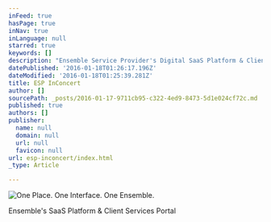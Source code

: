 ```yaml
---
inFeed: true
hasPage: true
inNav: true
inLanguage: null
starred: true
keywords: []
description: "Ensemble Service Provider's Digital SaaS Platform & Client Services Portal"
datePublished: '2016-01-18T01:26:17.196Z'
dateModified: '2016-01-18T01:25:39.281Z'
title: ESP InConcert
author: []
sourcePath: _posts/2016-01-17-9711cb95-c322-4ed9-8473-5d1e024cf72c.md
published: true
authors: []
publisher:
  name: null
  domain: null
  url: null
  favicon: null
url: esp-inconcert/index.html
_type: Article

---
```

![One Place.  One Interface.  One Ensemble.](https://s3-us-west-2.amazonaws.com/the-grid-img/p/6bd9d14bb28775bc77e99b8265e809534f061423.png)

Ensemble's SaaS Platform & Client Services Portal